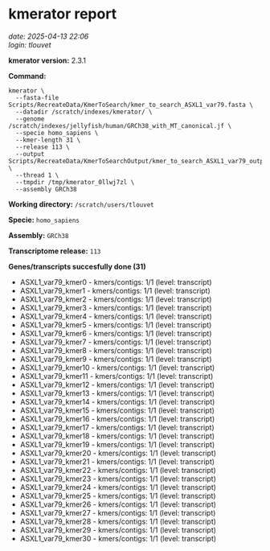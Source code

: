# kmerator report
*date: 2025-04-13 22:06*  
*login: tlouvet*

**kmerator version:** 2.3.1

**Command:**

```
kmerator \
  --fasta-file Scripts/RecreateData/KmerToSearch/kmer_to_search_ASXL1_var79.fasta \
  --datadir /scratch/indexes/kmerator/ \
  --genome /scratch/indexes/jellyfish/human/GRCh38_with_MT_canonical.jf \
  --specie homo_sapiens \
  --kmer-length 31 \
  --release 113 \
  --output Scripts/RecreateData/KmerToSearchOutput/kmer_to_search_ASXL1_var79_output \
  --thread 1 \
  --tmpdir /tmp/kmerator_0llwj7zl \
  --assembly GRCh38
```

**Working directory:** `/scratch/users/tlouvet`

**Specie:** `homo_sapiens`

**Assembly:** `GRCh38`

**Transcriptome release:** `113`

**Genes/transcripts succesfully done (31)**

- ASXL1_var79_kmer0 - kmers/contigs: 1/1 (level: transcript)
- ASXL1_var79_kmer1 - kmers/contigs: 1/1 (level: transcript)
- ASXL1_var79_kmer2 - kmers/contigs: 1/1 (level: transcript)
- ASXL1_var79_kmer3 - kmers/contigs: 1/1 (level: transcript)
- ASXL1_var79_kmer4 - kmers/contigs: 1/1 (level: transcript)
- ASXL1_var79_kmer5 - kmers/contigs: 1/1 (level: transcript)
- ASXL1_var79_kmer6 - kmers/contigs: 1/1 (level: transcript)
- ASXL1_var79_kmer7 - kmers/contigs: 1/1 (level: transcript)
- ASXL1_var79_kmer8 - kmers/contigs: 1/1 (level: transcript)
- ASXL1_var79_kmer9 - kmers/contigs: 1/1 (level: transcript)
- ASXL1_var79_kmer10 - kmers/contigs: 1/1 (level: transcript)
- ASXL1_var79_kmer11 - kmers/contigs: 1/1 (level: transcript)
- ASXL1_var79_kmer12 - kmers/contigs: 1/1 (level: transcript)
- ASXL1_var79_kmer13 - kmers/contigs: 1/1 (level: transcript)
- ASXL1_var79_kmer14 - kmers/contigs: 1/1 (level: transcript)
- ASXL1_var79_kmer15 - kmers/contigs: 1/1 (level: transcript)
- ASXL1_var79_kmer16 - kmers/contigs: 1/1 (level: transcript)
- ASXL1_var79_kmer17 - kmers/contigs: 1/1 (level: transcript)
- ASXL1_var79_kmer18 - kmers/contigs: 1/1 (level: transcript)
- ASXL1_var79_kmer19 - kmers/contigs: 1/1 (level: transcript)
- ASXL1_var79_kmer20 - kmers/contigs: 1/1 (level: transcript)
- ASXL1_var79_kmer21 - kmers/contigs: 1/1 (level: transcript)
- ASXL1_var79_kmer22 - kmers/contigs: 1/1 (level: transcript)
- ASXL1_var79_kmer23 - kmers/contigs: 1/1 (level: transcript)
- ASXL1_var79_kmer24 - kmers/contigs: 1/1 (level: transcript)
- ASXL1_var79_kmer25 - kmers/contigs: 1/1 (level: transcript)
- ASXL1_var79_kmer26 - kmers/contigs: 1/1 (level: transcript)
- ASXL1_var79_kmer27 - kmers/contigs: 1/1 (level: transcript)
- ASXL1_var79_kmer28 - kmers/contigs: 1/1 (level: transcript)
- ASXL1_var79_kmer29 - kmers/contigs: 1/1 (level: transcript)
- ASXL1_var79_kmer30 - kmers/contigs: 1/1 (level: transcript)
